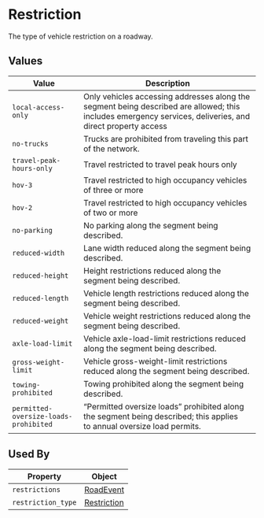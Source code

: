 # Restriction
The type of vehicle restriction on a roadway.

## Values
Value | Description
--- | ---
`local-access-only` | Only vehicles accessing addresses along the segment being described are allowed; this includes emergency services, deliveries, and direct property access
`no-trucks` | Trucks are prohibited from traveling this part of the network.
`travel-peak-hours-only` | Travel restricted to travel peak hours only
`hov-3` | Travel restricted to high occupancy vehicles of three or more
`hov-2` | Travel restricted to high occupancy vehicles of two or more
`no-parking` | No parking along the segment being described.
`reduced-width` | Lane width reduced along the segment being described.
`reduced-height` | Height restrictions reduced along the segment being described.
`reduced-length` | Vehicle length restrictions reduced along the segment being described.
`reduced-weight` | Vehicle weight restrictions reduced along the segment being described.
`axle-load-limit` | Vehicle axle-load-limit restrictions reduced along the segment being described.
`gross-weight-limit` | Vehicle gross-weight-limit restrictions reduced along the segment being described.
`towing-prohibited` | Towing prohibited along the segment being described.
`permitted-oversize-loads-prohibited` | “Permitted oversize loads” prohibited along the segment being described; this applies<br>to annual oversize load permits.

## Used By
Property | Object
--- | ---
`restrictions` | [RoadEvent](/spec-content/objects/RoadEvent.md)
`restriction_type` | [Restriction](/spec-content/objects/Restriction.md)
